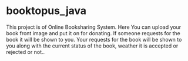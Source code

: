 # booktopus_java

This project is of Online Booksharing System.
Here You can upload your book front image and put it on for donating.
If someone requests for the book it will be shown to you.
Your requests for the book will be shown to you along with the current status of the book, weather it is accepted or rejected or not..
